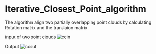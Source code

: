 # Iterative_Closest_Point_algorithm
The algorithm align two partially overlapping point clouds by calculating Rotation matrix and the translaion matrix.

Input of two point clouds
![ccin](https://user-images.githubusercontent.com/45077872/115863887-bb818300-a453-11eb-9c9b-75cc6ca5d310.png)

Output 
![ccout](https://user-images.githubusercontent.com/45077872/115863967-da801500-a453-11eb-81c1-bebb35b65e66.png)


